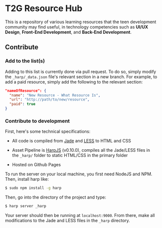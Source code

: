 # T2G Resource Hub

This is a repository of various learning resources that the teen development community may find useful, in technology competencies such as **UI/UX Design**, **Front-End Development**, and **Back-End Development**.

## Contribute

### Add to the list(s)

Adding to this list is currently done via pull request. To do so, simply modify the ```_harp/_data.json``` file's relevant section in a new branch. For example, to add a paid resource, simply add the following to the relevant section:

```json
"nameOfResource": {
  "name": "New Resource - What Resource Is",
  "url": "http://path/to/new/resource",
  "paid": true
}
```

### Contribute to development

First, here's some technical specifications:

* All code is compiled from [Jade](http://jade-lang.com) and [LESS](http://lesscss.org) to HTML and CSS

* Asset Pipeline is [HarpJS](http://harpjs.com) (v0.10.0), compiles all the Jade/LESS files in the ```_harp/``` folder to static HTML/CSS in the primary folder

* Hosted on Github Pages

To run the server on your local machine, you first need NodeJS and NPM. Then, install harp like:

```bash
$ sudo npm install -g harp
```

Then, go into the directory of the project and type:

```bash
$ harp server _harp
```

Your server should then be running at ```localhost:9000```. From there, make all modifications to the Jade and LESS files in the ```_harp``` directory.

